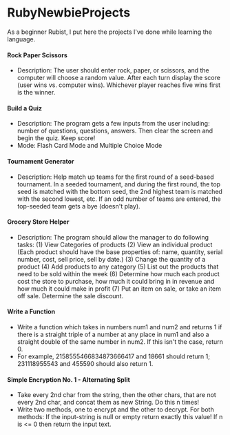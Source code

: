# RubyNewbieProjects
As a beginner Rubist, I put here the projects I've done while learning the language. 

#### Rock Paper Scissors 
* Description: The user should enter rock, paper, or scissors, and the computer will choose a random value. After each turn display the score (user wins vs. computer wins). Whichever player reaches five wins first is the winner. 

#### Build a Quiz 
* Description: The program gets a few inputs from the user including: number of questions, questions, answers. Then clear the screen and begin the quiz. Keep score!
* Mode: Flash Card Mode and Multiple Choice Mode

#### Tournament Generator
* Description: Help match up teams for the first round of a seed-based tournament. In a seeded tournament, and during the first round, the top seed is matched with the bottom seed, the 2nd highest team is matched with the second lowest, etc. If an odd number of teams are entered, the top-seeded team gets a bye (doesn't play).

#### Grocery Store Helper
* Description: The program should allow the manager to do following tasks: 
(1) View Categories of products
(2) View an individual product (Each product should have the base properties of: name, quantity, serial number, cost, sell price, sell by date.)
(3) Change the quantity of a product
(4) Add products to any category
(5) List out the products that need to be sold within the week
(6) Determine how much each product cost the store to purchase, how much it could bring in in revenue and how much it could make in profit
(7) Put an item on sale, or take an item off sale. Determine the sale discount.

#### Write a Function
* Write a function which takes in numbers num1 and num2 and returns 1 if there is a straight triple of a number at any place in num1 and also a straight double of the same number in num2. If this isn't the case, return 0. 
* For example, 2158555466834873666417 and 18661 should return 1; 231118955543 and 455590 should also return 1. 

#### Simple Encryption No. 1 - Alternating Split
* Take every 2nd char from the string, then the other chars, that are not every 2nd char, and concat them as new String. Do this n times!
* Write two methods, one to encrypt and the other to decrypt. For both methods: If the input-string is null or empty return exactly this value! If n is <= 0 then return the input text.